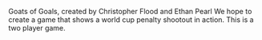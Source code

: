 Goats of Goals, created by Christopher Flood and Ethan Pearl
We hope to create a game that shows a world cup penalty shootout in action. This is a two player game.
